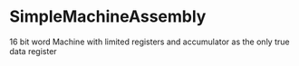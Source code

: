 # SimpleMachineAssembly
16 bit word Machine with limited registers and accumulator as the only true data register
